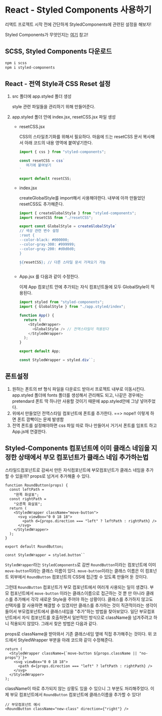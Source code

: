 # React - Styled Components 사용하기

리액트 프로젝트 시작 전에 간단하게 StyledComponents에 관련된 설정을 해보자!

Styled Components가 무엇인지는 [여기](https://www.daleseo.com/react-styled-components/) 참고!



## SCSS, Styled Components 다운로드

~~~bash
npm i scss
npm i styled-components
~~~



## React - 전역 Style과 CSS Reset 설정

1. src 폴더에 app.styled 폴더 생성

   style 관련 파일들을 관리하기 위해 만들어준다.

2. app.styled 폴더 안에 index.jsx, resetCSS.jsx 파일 생성

   * resetCSS.jsx 

     CSS의 스타일초기화를 위해서 필요하다. 마음에 드는 resetCSS 문서 복사해서 아래 코드의 내용 영역에 붙여넣기한다.

     ~~~js
     import { css } from "styled-components";
     
     const resetCSS = css`
     	여기에 붙여넣기
     `
     
     export default resetCSS;
     ~~~

     

   * index.jsx
     
     createGlobalStyle를 import해서 사용해야한다. 내부에 아까 만들었던 resetCSS도 추가해준다.
   
      ~~~js
     import { createGlobalStyle } from "styled-components";
     import resetCSS from "./resetCSS";

     export const GlobalStyle = createGlobalStyle`
     // 색상 관련 변수 설정
     :root { 
     --color-black: #000000;
     --color-gray-300: #999999;
     --color-gray-200: #d0d0d0;
     }	

     ${resetCSS}; // 다른 스타일 문서 가져오기 가능
     `
      ~~~
   
     

   * App.jsx 를 다음과 같이 수정한다.
   
     이제 App 컴포넌트 안에 추가되는 자식 컴포넌트들에 모두 GlobalStyle이 적용된다.
   
     ~~~js
     import styled from "styled-components";
     import { GlobalStyle } from "./app.styled/index";
     
     function App() {
       return (
         <StyledWrapper>
           <GlobalStyle /> // 전역스타일이 적용된다
         </StyledWrapper>
       );
     }
     
     export default App;
     
     const StyledWrapper = styled.div``;
     ~~~


## 폰트설정

1. 원하는 폰트의 ttf 형식 파일을 다운로드 받아서 프로젝트 내부로 이동시킨다.
   app.styled 폴더에 fonts 폴더를 생성해서 관리해도 되고, 나같은 경우에는 pretendard 폰트 딱 하나만 사용할 것이기 때문에 app.styled안에 그냥 넣어주었다. 
2. 위에서 만들었던 전역스타일 컴포넌트에 폰트를 추가한다. ==> nope!! 이렇게 하면 폰트 깜빡이는 문제 발생함
3. 전역 폰트를 설정해야하면 css 파일 따로 하나 만들어서 거기서 폰트를 임포트 하고 App.js에 연결한다.



## Styled-Components 컴포넌트에 이미 클래스 네임을 지정한 상태에서 부모 컴포넌트가 클래스 네임 추가하는법

스타일드컴포넌트로 감싸서 만든 자식컴포넌트에 부모컴포넌트가 클래스 네임을 추가할 수 있을까? props로 넘겨서 추가해줄 수 있다. 

~~~react
function RoundButton(props) {
  const leftPath =
    "왼쪽 화살표";
  const rightPath =
    "오른쪽 화살표";
  return (
    <StyledWrapper className="move-button">
      <svg viewBox="0 0 18 18">
        <path d={props.direction === "left" ? leftPath : rightPath} />
      </svg>
    </StyledWrapper>
  );
}

export default RoundButton;

const StyledWrapper = styled.button``
~~~

`StyledWrapper`라는 `StyledComponents`로 감싼 `RoundButton`이라는 컴포넌트에 이미 `move-button`이라는 클래스 이름이 있다. `move-button`이라는 클래스 이름은 이 컴포넌트 외부에서 `RoundButton` 컴포넌트의 CSS에 접근할 수 있도록 만들어 둔 것이다. 

그런데 `RoundButton` 컴포넌트가 부모 컴포넌트에서 여러개 사용되는 일이 생겼다. 부모 컴포넌트에서 `move-button` 이라는 클래스이름으로 접근하는 것 뿐 만 아니라 클래스를 추가해서 각각 새로운 Style을 주어야 하는 상황이다. 클래스를 추가하지 않고도 선택자를 잘 사용하면 해결할 수 있겠지만 클래스를 추가하는 것이 직관적이라는 생각이 들어서 부모컴포넌트에서 클래스네임을 "추가"하는 방법을 찾아보았다. 일단 부모컴포넌트에서 자식 컴포넌트를 호출하면서 일반적인 방식으로 className을 넘겨주려고 하니 적용되지 않았다. 그래서 찾은 방법은 다음과 같다.

props로 className을 받아와서 기존 클래스네임 옆에 직접 추가해주는 것이다. 위 코드에서 StyledWrapper 부분을 아래 코드와 같이 수정해준다. 

~~~react
return (
  <StyledWrapper className={`move-button ${props.className || "no-props"}`}>
    <svg viewBox="0 0 18 18">
      <path d={props.direction === "left" ? leftPath : rightPath} />
    </svg>
  </StyledWrapper>
);
~~~

className이 따로 추가되지 않는 상황도 있을 수 있으니 그 부분도 처리해주었다. 이제 부모 컴포넌트에서 `RoundButton` 컴포넌트에 클래스이름을 추가할 수 있다!

~~~react
// 부모컴포넌트 예시
<RoundButton className="new-class" direction={"right"} />
~~~



